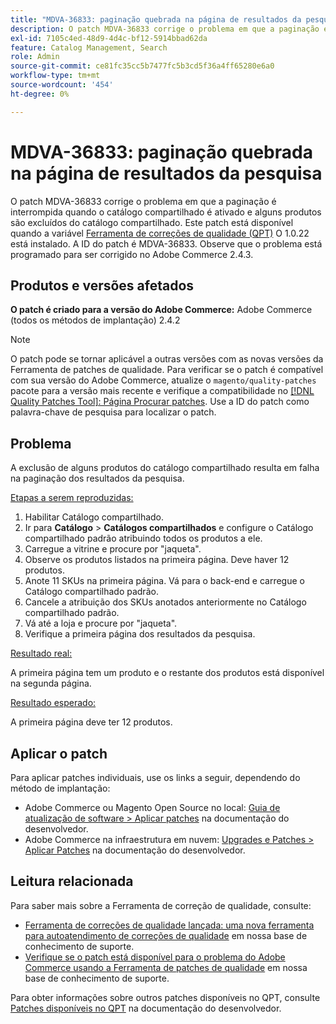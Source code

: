 ```yaml
---
title: "MDVA-36833: paginação quebrada na página de resultados da pesquisa"
description: O patch MDVA-36833 corrige o problema em que a paginação é interrompida quando o catálogo compartilhado é ativado e alguns produtos são excluídos do catálogo compartilhado. Este patch está disponível quando a [Ferramenta de correções de qualidade (QPT)](/help/announcements/adobe-commerce-announcements/magento-quality-patches-released-new-tool-to-self-serve-quality-patches.md) 1.0.22 está instalada. A ID do patch é MDVA-36833. Observe que o problema está programado para ser corrigido no Adobe Commerce 2.4.3.
exl-id: 7105c4ed-48d9-4d4c-bf12-5914bbad62da
feature: Catalog Management, Search
role: Admin
source-git-commit: ce81fc35cc5b7477fc5b3cd5f36a4ff65280e6a0
workflow-type: tm+mt
source-wordcount: '454'
ht-degree: 0%

---
```


# MDVA-36833: paginação quebrada na página de resultados da pesquisa

O patch MDVA-36833 corrige o problema em que a paginação é interrompida quando o catálogo compartilhado é ativado e alguns produtos são excluídos do catálogo compartilhado. Este patch está disponível quando a variável [Ferramenta de correções de qualidade (QPT)](/help/announcements/adobe-commerce-announcements/magento-quality-patches-released-new-tool-to-self-serve-quality-patches.md) O 1.0.22 está instalado. A ID do patch é MDVA-36833. Observe que o problema está programado para ser corrigido no Adobe Commerce 2.4.3.

## Produtos e versões afetados

**O patch é criado para a versão do Adobe Commerce:** Adobe Commerce (todos os métodos de implantação) 2.4.2

>[!NOTE]
>
>O patch pode se tornar aplicável a outras versões com as novas versões da Ferramenta de patches de qualidade. Para verificar se o patch é compatível com sua versão do Adobe Commerce, atualize o `magento/quality-patches` pacote para a versão mais recente e verifique a compatibilidade no [[!DNL Quality Patches Tool]: Página Procurar patches](https://devdocs.magento.com/quality-patches/tool.html#patch-grid). Use a ID do patch como palavra-chave de pesquisa para localizar o patch.

## Problema

A exclusão de alguns produtos do catálogo compartilhado resulta em falha na paginação dos resultados da pesquisa.

<u>Etapas a serem reproduzidas:</u>

1. Habilitar Catálogo compartilhado.
1. Ir para **Catálogo** > **Catálogos compartilhados** e configure o Catálogo compartilhado padrão atribuindo todos os produtos a ele.
1. Carregue a vitrine e procure por &quot;jaqueta&quot;.
1. Observe os produtos listados na primeira página. Deve haver 12 produtos.
1. Anote 11 SKUs na primeira página. Vá para o back-end e carregue o Catálogo compartilhado padrão.
1. Cancele a atribuição dos SKUs anotados anteriormente no Catálogo compartilhado padrão.
1. Vá até a loja e procure por &quot;jaqueta&quot;.
1. Verifique a primeira página dos resultados da pesquisa.

<u>Resultado real:</u>

A primeira página tem um produto e o restante dos produtos está disponível na segunda página.

<u>Resultado esperado:</u>

A primeira página deve ter 12 produtos.

## Aplicar o patch

Para aplicar patches individuais, use os links a seguir, dependendo do método de implantação:

* Adobe Commerce ou Magento Open Source no local: [Guia de atualização de software > Aplicar patches](https://devdocs.magento.com/guides/v2.4/comp-mgr/patching/mqp.html) na documentação do desenvolvedor.
* Adobe Commerce na infraestrutura em nuvem: [Upgrades e Patches > Aplicar Patches](https://devdocs.magento.com/cloud/project/project-patch.html) na documentação do desenvolvedor.


## Leitura relacionada

Para saber mais sobre a Ferramenta de correção de qualidade, consulte:

* [Ferramenta de correções de qualidade lançada: uma nova ferramenta para autoatendimento de correções de qualidade](/help/announcements/adobe-commerce-announcements/magento-quality-patches-released-new-tool-to-self-serve-quality-patches.md) em nossa base de conhecimento de suporte.
* [Verifique se o patch está disponível para o problema do Adobe Commerce usando a Ferramenta de patches de qualidade](/help/support-tools/patches-available-in-qpt-tool/check-patch-for-magento-issue-with-magento-quality-patches.md) em nossa base de conhecimento de suporte.

Para obter informações sobre outros patches disponíveis no QPT, consulte [Patches disponíveis no QPT](https://devdocs.magento.com/quality-patches/tool.html#patch-grid) na documentação do desenvolvedor.

